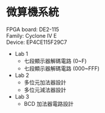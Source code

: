 # 微算機系統

FPGA board: DE2-115<br>
Family: Cyclone IV E<br>
Device: EP4CE115F29C7<br>

- Lab 1
  - 七段顯示器解碼電路 (0~F)
  - 七段顯示器解碼電路 (000~FFF)
- Lab 2
  - 多位元加法器設計
  - 多位元減法器設計
- Lab 3
  - BCD 加法器電路設計
